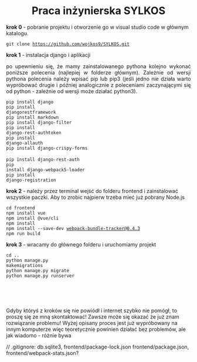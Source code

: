 <h1 align="center">Praca inżynierska SYLKOS</h1>

<p><b> krok 0</b> - pobranie projektu i otworzenie go w visual studio code w głównym katalogu.</p>

<code>git clone https://github.com/wojkos9/SYLKOS.git</code>

<p><b> krok 1</b> - instalacja django i aplikacji <p>
<p align="justify"> po upewnieniu się, że mamy zainstalowanego pythona kolejno wykonać poniższe polecenia (najlepiej w folderze głównym). Zależnie od wersji pythona polecenia należy wpisać pip lub pip3 (jeśli jedno nie działa warto wypróbować drugie i później analogicznie z poleceniami zaczynającymi się od python - zależnie od wersji może działać python3). </p>

<code>pip install django</code><br>
<code>pip install djangorestframework</code><br>
<code>pip install markdown</code><br>
<code>pip install django-filter</code><br>
<code>pip install django-rest-authtoken</code><br>
<code>pip install django-allauth</code><br>
<code>pip install django-crispy-forms </code><br>
<code>pip install django-rest-auth</code><br>
<code>pip install django-webpack5-loader</code><br>
<code>pip install django-registration</code><br>

<p><b> krok 2</b> - należy przez terminal wejść do folderu frontend i zainstalować wszystkie paczki. Aby to zrobic najpierw trzeba mieć już pobrany Node.js </p> 

<code>cd frontend </code><br>
<code>npm install vue</code><br>
<code>npm install @vue/cli</code><br>
<code>npm install</code><br>
<code>npm install --save-dev webpack-bundle-tracker@0.4.3</code><br>
<code>npm run build</code><br>

<p><b>krok 3</b> - wracamy do głównego folderu i uruchomiamy projekt</p>

<code>cd ..</code><br>
<code>python manage.py makemigrations</code><br>
<code>python manage.py migrate</code><br>
<code>python manage.py runserver</code><br>

<br><br><br>
<p>Gdyby któryś z kroków się nie powiódł i internet szybko nie pomógł, to proszę się ze mną skontaktować! Zawsze może się okazać że już znam rozwiązanie problemu! Wyżej opisany proces jest już wypróbowany na innym komputerze więc teoretycznie powinien działać bez problemów, ale jak wiadomo - różnie bywa</p>




// .gitignore: db.sqlite3, frontend/package-lock.json frontend/package.json, frontend/webpack-stats.json?
